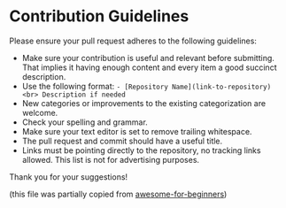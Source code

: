 # Contribution Guidelines

Please ensure your pull request adheres to the following guidelines:

- Make sure your contribution is useful and relevant before submitting. That implies it having enough content and every item a good succinct description.
- Use the following format: `- [Repository Name](link-to-repository) <br> Description if needed`
- New categories or improvements to the existing categorization are welcome.
- Check your spelling and grammar.
- Make sure your text editor is set to remove trailing whitespace.
- The pull request and commit should have a useful title.
- Links must be pointing directly to the repository, no tracking links allowed. This list is not for advertising purposes.

Thank you for your suggestions!

(this file was partially copied from [awesome-for-beginners](https://github.com/MunGell/awesome-for-beginners/blob/master/CONTRIBUTING.md))